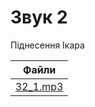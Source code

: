 # Звук 2

Піднесення Ікара

| Файли                                 |
|---------------------------------------|
| [З2_1.mp3](../ресурси/звуки/З2_1.mp3) |
